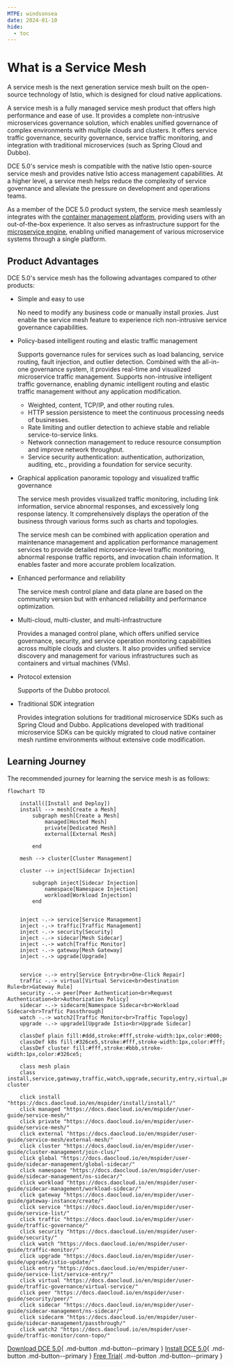 ```yaml
---
MTPE: windsonsea
date: 2024-01-10
hide:
  - toc
---
```


# What is a Service Mesh

A service mesh is the next generation service mesh built on the open-source technology of Istio,
which is designed for cloud native applications.

A service mesh is a fully managed service mesh product that offers high performance and ease of use.
It provides a complete non-intrusive microservices governance solution, which enables unified governance
of complex environments with multiple clouds and clusters. It offers service traffic governance,
security governance, service traffic monitoring, and integration with traditional microservices
(such as Spring Cloud and Dubbo).

DCE 5.0's service mesh is compatible with the native Istio open-source service mesh and provides
native Istio access management capabilities. At a higher level, a service mesh helps reduce the
complexity of service governance and alleviate the pressure on development and operations teams.

As a member of the DCE 5.0 product system, the service mesh seamlessly integrates with the
[container management platform](../../kpanda/intro/index.md), providing users with an
out-of-the-box experience. It also serves as infrastructure support for the
[microservice engine](../../skoala/intro/index.md), enabling unified management of various
microservice systems through a single platform.

## Product Advantages

DCE 5.0's service mesh has the following advantages compared to other products:

- Simple and easy to use

    No need to modify any business code or manually install proxies.
    Just enable the service mesh feature to experience rich non-intrusive service governance capabilities.

- Policy-based intelligent routing and elastic traffic management

    Supports governance rules for services such as load balancing, service routing, fault injection,
    and outlier detection. Combined with the all-in-one governance system, it provides real-time and
    visualized microservice traffic management. Supports non-intrusive intelligent traffic governance,
    enabling dynamic intelligent routing and elastic traffic management without any application modification.

  - Weighted, content, TCP/IP, and other routing rules.
  - HTTP session persistence to meet the continuous processing needs of businesses.
  - Rate limiting and outlier detection to achieve stable and reliable service-to-service links.
  - Network connection management to reduce resource consumption and improve network throughput.
  - Service security authentication: authentication, authorization, auditing, etc., providing
      a foundation for service security.

- Graphical application panoramic topology and visualized traffic governance

    The service mesh provides visualized traffic monitoring, including link information,
    service abnormal responses, and excessively long response latency. It comprehensively
    displays the operation of the business through various forms such as charts and topologies.

    The service mesh can be combined with application operation and maintenance management and
    application performance management services to provide detailed microservice-level traffic monitoring,
    abnormal response traffic reports, and invocation chain information. It enables faster and more
    accurate problem localization.

- Enhanced performance and reliability

    The service mesh control plane and data plane are based on the community version but with
    enhanced reliability and performance optimization.

- Multi-cloud, multi-cluster, and multi-infrastructure

    Provides a managed control plane, which offers unified service governance, security, and
    service operation monitoring capabilities across multiple clouds and clusters. It also
    provides unified service discovery and management for various infrastructures such as
    containers and virtual machines (VMs).

- Protocol extension

    Supports of the Dubbo protocol.

- Traditional SDK integration

    Provides integration solutions for traditional microservice SDKs such as Spring Cloud and Dubbo.
    Applications developed with traditional microservice SDKs can be quickly migrated to cloud native
    container mesh runtime environments without extensive code modification.

## Learning Journey

The recommended journey for learning the service mesh is as follows:

```mermaid
flowchart TD

    install([Install and Deploy])
    install --> mesh[Create a Mesh]
        subgraph mesh[Create a Mesh]
            managed[Hosted Mesh]
            private[Dedicated Mesh]
            external[External Mesh]
            
        end

    mesh --> cluster[Cluster Management]

    cluster --> inject[Sidecar Injection]

        subgraph inject[Sidecar Injection]
            namespace[Namespace Injection]
            workload[Workload Injection]
        end

    
    inject -.-> service[Service Management]
    inject -.-> traffic[Traffic Management]
    inject -.-> security[Security]
    inject -.-> sidecar[Mesh Sidecar]
    inject -.-> watch[Traffic Monitor]
    inject -.-> gateway[Mesh Gateway]
    inject -.-> upgrade[Upgrade]
    

    service -.-> entry[Service Entry<br>One-Click Repair]
    traffic -.-> virtual[Virtual Service<br>Destination Rule<br>Gateway Rule]
    security -.-> peer[Peer Authentication<br>Request Authentication<br>Authorization Policy]
    sidecar -.-> sidecarm[Namespace Sidecar<br>Workload Sidecar<br>Traffic Passthrough]
    watch -.-> watch2[Traffic Monitor<br>Traffic Topology]
    upgrade -.-> upgrade1[Upgrade Istio<br>Upgrade Sidecar]

    classDef plain fill:#ddd,stroke:#fff,stroke-width:1px,color:#000;
    classDef k8s fill:#326ce5,stroke:#fff,stroke-width:1px,color:#fff;
    classDef cluster fill:#fff,stroke:#bbb,stroke-width:1px,color:#326ce5;

    class mesh plain
    class install,service,gateway,traffic,watch,upgrade,security,entry,virtual,peer,cluster,sidecar,sidecarm,watch2,managed,private,external,namespace,workload,upgrade1 cluster

    click install "https://docs.daocloud.io/en/mspider/install/install/"
    click managed "https://docs.daocloud.io/en/mspider/user-guide/service-mesh/"
    click private "https://docs.daocloud.io/en/mspider/user-guide/service-mesh/"
    click external "https://docs.daocloud.io/en/mspider/user-guide/service-mesh/external-mesh/"
    click cluster "https://docs.daocloud.io/en/mspider/user-guide/cluster-management/join-clus/"
    click global "https://docs.daocloud.io/en/mspider/user-guide/sidecar-management/global-sidecar/"
    click namespace "https://docs.daocloud.io/en/mspider/user-guide/sidecar-management/ns-sidecar/"
    click workload "https://docs.daocloud.io/en/mspider/user-guide/sidecar-management/workload-sidecar/"
    click gateway "https://docs.daocloud.io/en/mspider/user-guide/gateway-instance/create/"
    click service "https://docs.daocloud.io/en/mspider/user-guide/service-list/"
    click traffic "https://docs.daocloud.io/en/mspider/user-guide/traffic-governance/"
    click security "https://docs.daocloud.io/en/mspider/user-guide/security/"
    click watch "https://docs.daocloud.io/en/mspider/user-guide/traffic-monitor/"
    click upgrade "https://docs.daocloud.io/en/mspider/user-guide/upgrade/istio-update/"
    click entry "https://docs.daocloud.io/en/mspider/user-guide/service-list/service-entry/"
    click virtual "https://docs.daocloud.io/en/mspider/user-guide/traffic-governance/virtual-service/"
    click peer "https://docs.daocloud.io/en/mspider/user-guide/security/peer/"
    click sidecar "https://docs.daocloud.io/en/mspider/user-guide/sidecar-management/ns-sidecar/"
    click sidecarm "https://docs.daocloud.io/en/mspider/user-guide/sidecar-management/passthrough/"
    click watch2 "https://docs.daocloud.io/en/mspider/user-guide/traffic-monitor/conn-topo/"
```

[Download DCE 5.0](../../download/index.md){ .md-button .md-button--primary }
[Install DCE 5.0](../../install/index.md){ .md-button .md-button--primary }
[Free Trial](../../dce/license0.md){ .md-button .md-button--primary }
